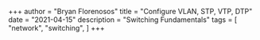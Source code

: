 +++
author = "Bryan Florenosos"
title = "Configure VLAN, STP, VTP, DTP"
date = "2021-04-15"
description = "Switching Fundamentals"
tags = [
    "network",
    "switching",
]
+++
